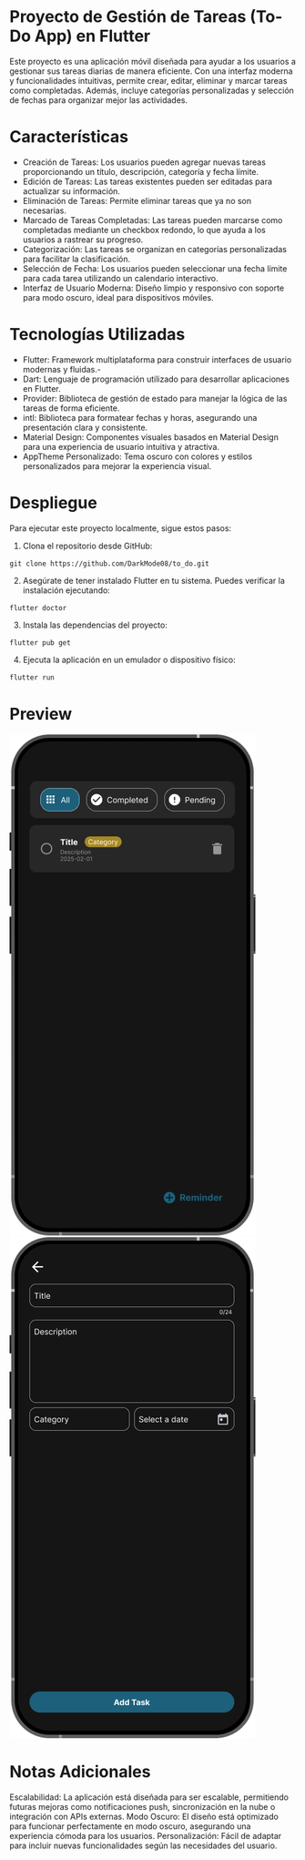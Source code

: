 # Proyecto de Gestión de Tareas (To-Do App) en Flutter

Este proyecto es una aplicación móvil diseñada para ayudar a los usuarios a gestionar sus tareas diarias de manera eficiente. Con una interfaz moderna y funcionalidades intuitivas, permite crear, editar, eliminar y marcar tareas como completadas. Además, incluye categorías personalizadas y selección de fechas para organizar mejor las actividades.

# Características

- Creación de Tareas: Los usuarios pueden agregar nuevas tareas proporcionando un título, descripción, categoría y fecha límite.
- Edición de Tareas: Las tareas existentes pueden ser editadas para actualizar su información.
- Eliminación de Tareas: Permite eliminar tareas que ya no son necesarias.
- Marcado de Tareas Completadas: Las tareas pueden marcarse como completadas mediante un checkbox redondo, lo que ayuda a los usuarios a rastrear su progreso.
- Categorización: Las tareas se organizan en categorías personalizadas para facilitar la clasificación.
- Selección de Fecha: Los usuarios pueden seleccionar una fecha límite para cada tarea utilizando un calendario interactivo.
- Interfaz de Usuario Moderna: Diseño limpio y responsivo con soporte para modo oscuro, ideal para dispositivos móviles.

# Tecnologías Utilizadas

- Flutter: Framework multiplataforma para construir interfaces de usuario modernas y fluidas.- 
- Dart: Lenguaje de programación utilizado para desarrollar aplicaciones en Flutter.
- Provider: Biblioteca de gestión de estado para manejar la lógica de las tareas de forma eficiente.
- intl: Biblioteca para formatear fechas y horas, asegurando una presentación clara y consistente.
- Material Design: Componentes visuales basados en Material Design para una experiencia de usuario intuitiva y atractiva.
- AppTheme Personalizado: Tema oscuro con colores y estilos personalizados para mejorar la experiencia visual.

# Despliegue

Para ejecutar este proyecto localmente, sigue estos pasos:
1. Clona el repositorio desde GitHub:
```
git clone https://github.com/DarkMode08/to_do.git
```

2. Asegúrate de tener instalado Flutter en tu sistema. Puedes verificar la instalación ejecutando:
```
flutter doctor
```

3. Instala las dependencias del proyecto:
```
flutter pub get
```

4. Ejecuta la aplicación en un emulador o dispositivo físico:
```1
flutter run
```

# Preview
![Texto alternativo](https://github.com/DarkMode08/to_do/blob/main/lib/assets/images/ListView.png?raw=true)
![Texto alternativo](https://github.com/DarkMode08/to_do/blob/main/lib/assets/images/FormView.png?raw=true)

# Notas Adicionales

Escalabilidad: La aplicación está diseñada para ser escalable, permitiendo futuras mejoras como notificaciones push, sincronización en la nube o integración con APIs externas.
Modo Oscuro: El diseño está optimizado para funcionar perfectamente en modo oscuro, asegurando una experiencia cómoda para los usuarios.
Personalización: Fácil de adaptar para incluir nuevas funcionalidades según las necesidades del usuario.
